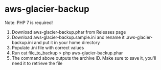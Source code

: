 # aws-glacier-backup

Note: PHP 7 is required!

1) Download aws-glacier-backup.phar from Releases page
2) Download aws-glacier-backup.sample.ini and rename it .aws-glacier-backup.ini and put it in your home directory
3) Populate .ini file with correct values
5) Run cat file_to_backup > php aws-glacier-backup.phar
6) The command above outputs the archive ID. Make sure to save it, you'll need it to retrieve the file